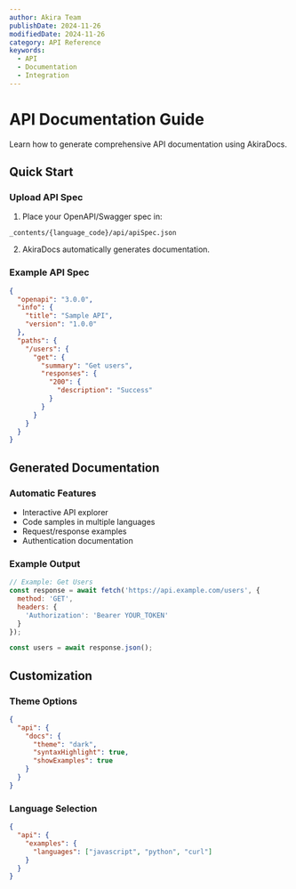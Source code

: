 ```yaml
---
author: Akira Team
publishDate: 2024-11-26
modifiedDate: 2024-11-26
category: API Reference
keywords:
  - API
  - Documentation
  - Integration
---
```


# API Documentation Guide

Learn how to generate comprehensive API documentation using AkiraDocs.

## Quick Start

### Upload API Spec
1. Place your OpenAPI/Swagger spec in:
```
_contents/{language_code}/api/apiSpec.json
```

2. AkiraDocs automatically generates documentation.

### Example API Spec
```json
{
  "openapi": "3.0.0",
  "info": {
    "title": "Sample API",
    "version": "1.0.0"
  },
  "paths": {
    "/users": {
      "get": {
        "summary": "Get users",
        "responses": {
          "200": {
            "description": "Success"
          }
        }
      }
    }
  }
}
```

## Generated Documentation

### Automatic Features
- Interactive API explorer
- Code samples in multiple languages
- Request/response examples
- Authentication documentation

### Example Output
```javascript
// Example: Get Users
const response = await fetch('https://api.example.com/users', {
  method: 'GET',
  headers: {
    'Authorization': 'Bearer YOUR_TOKEN'
  }
});

const users = await response.json();
```

## Customization

### Theme Options
```json
{
  "api": {
    "docs": {
      "theme": "dark",
      "syntaxHighlight": true,
      "showExamples": true
    }
  }
}
```

### Language Selection
```json
{
  "api": {
    "examples": {
      "languages": ["javascript", "python", "curl"]
    }
  }
}
```